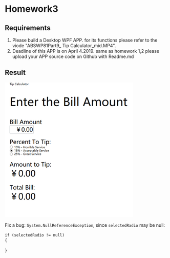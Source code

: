 # Homework3

## Requirements

1. Please build a Desktop WPF APP. for its functions please refer to the viode "ABSWP81Part9_ Tip Calculator_mid.MP4".
2. Deadline of this APP is on April 4.2019. same as homework 1,2 please upload your APP source code on Github with Readme.md

## Result

![](video/sample.gif)

Fix a bug: `System.NullReferenceException`, since `selectedRadio` may be null: 

``` csc
if (selectedRadio != null)
{
    
}
```